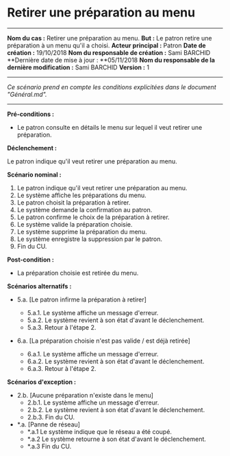 # Retirer une préparation au menu

------

**Nom du cas :** Retirer une préparation au menu.
**But :** Le patron retire une préparation à un menu qu'il a choisi.
**Acteur principal :** Patron
**Date de création :** 19/10/2018
**Nom du responsable de création :** Sami BARCHID
**Dernière date de mise à jour : **05/11/2018
**Nom du responsable de la dernière modification :** Sami BARCHID
**Version :** 1

------

*Ce scénario prend en compte les conditions explicitées dans le document "Général.md".*

------
**Pré-conditions :**  

- Le patron consulte en détails le menu sur lequel il veut retirer une préparation.

**Déclenchement :**

Le patron indique qu'il veut retirer une préparation au menu.

**Scénario nominal :**

1. Le patron indique qu'il veut retirer une préparation au menu.
2. Le système affiche les préparations du menu.
3. Le patron choisit la préparation à retirer.
4. Le système demande la confirmation au patron.
5. Le patron confirme le choix de la préparation à retirer.
6. Le système valide la préparation choisie.
7. Le système supprime la préparation du menu.
8. Le système enregistre la suppression par le patron.
9. Fin du CU.

**Post-condition :**

- La préparation choisie est retirée du menu.

**Scénarios alternatifs :**

- 5.a. [Le patron infirme la préparation à retirer]
	- 5.a.1. Le système affiche un message d'erreur.
	- 5.a.2. Le système revient à son état d'avant le déclenchement.
	- 5.a.3. Retour à l'étape 2.

- 6.a. [La préparation choisie n'est pas valide / est déjà retirée]
	- 6.a.1. Le système affiche un message d'erreur.
	- 6.a.2. Le système revient à son état d'avant le déclenchement.
	- 6.a.3. Retour à l'étape 2.

**Scénarios d'exception :**

- 2.b. [Aucune préparation n'existe dans le menu]
	- 2.b.1. Le système affiche un message d'erreur.
	- 2.b.2. Le système revient à son état d'avant le déclenchement.
	- 2.b.3. Fin du CU.
- \*.a. [Panne de réseau]
	- \*.a.1 Le système indique que le réseau a été coupé.
	- \*.a.2 Le système retourne à son état d'avant le déclenchement.
	- \*.a.3 Fin du CU.
